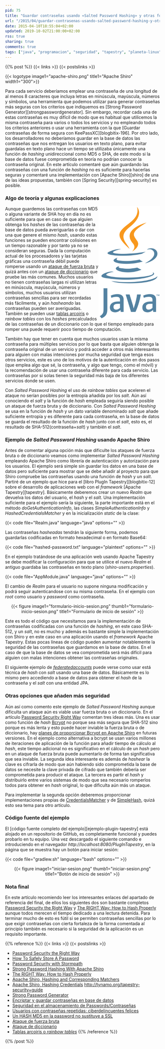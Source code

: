 ```yaml
---
pid: 75
title: "Guardar contraseñas usando «Salted Password Hashing» y otras formas correctas"
url: "/2015/04/guardar-contrasenas-usando-salted-password-hashing-y-otras-formas-correctas/"
date: 2015-04-10T18:55:04+02:00
updated: 2019-10-02T21:00:00+02:00
rss: true
sharing: true
comments: true
tags: ["java", "programacion", "seguridad", "tapestry", "planeta-linux", "planeta-codigo"]
---
```


{{% post %}}
{{< links >}}
{{< postslinks >}}

{{< logotype image1="apache-shiro.png" title1="Apache Shiro" width1="300">}}

Para cada servicio deberíamos emplear una contraseña de una longitud de al menos 8 caracteres que incluya letras en minúscula, mayúscula, números y símbolos, una herramienta que podemos utilizar para generar contraseñas más seguras con los criterios que indiquemos es [Strong Password Generator][strongpasswordgenerator]. Sin embargo, recordar cada una de estas contraseñas es muy difícil de modo que es habitual que utilicemos la misma contraseña para varios o todos los servicios y no empleando todos los criterios anteriores o usar una herramienta con la que [Guardar contraseñas de forma segura con KeePassXC][blogbitix-196]. Por otro lado, los desarrolladores no deberíamos guardar en la base de datos las contraseñas que nos entregan los usuarios en texto plano, para evitar guardalas en texto plano hace un tiempo se utilizaba únicamente una función de _hashing_ unidireccional como MD5 o SHA, de este modo si la base de datos fuese comprometida en teoría no podrían conocer la contraseña original. En este artículo comentaré que aún guardando las contraseñas con una función de _hashing_ no es suficiente para hacerlas seguras y comentaré una implementación con [Apache Shiro][shiro] de una de las ideas propuestas, también con [Spring Security][spring-security] es posible.

### Algo de teoría y algunas explicaciones

<div class="logotypes" style="float: right; text-align: right;">
	<img src="assets/images/logotipos/java.svg" class="right" alt="Java" title="Java" width="200">
</div>

Aunque guardemos las contraseñas con MD5 o alguna variante de SHA hoy en día no es suficiente para que en caso de que alguien obtenga los _hashes_ de las contraseñas de la base de datos pueda averiguarlas o dar con una que genere el mismo _hash_, usando estas funciones se pueden encontrar colisiones en un tiempo razonable y por tanto ya no se consideran seguras. Dada la computación actual de los procesadores y las tarjetas gráficas una contraseña débil puede romperse usando un [ataque de fuerza bruta](https://es.wikipedia.org/wiki/Ataque_de_fuerza_bruta) y quizá antes con un [ataque de diccionario](https://es.wikipedia.org/wiki/Ataque_de_diccionario) que pruebe las más comunes. Muchos usuarios no tienen contraseñas largas ni utilizan letras en minúscula, mayúscula, números y símbolos, muchos usuarios utilizan contraseñas sencillas para ser recordadas más fácilmente, y aún _hasheando_ las contraseñas pueden ser averiguadas. También se pueden usar [tablas arcoiris](https://es.wikipedia.org/wiki/Tabla_arco%C3%ADris) o _rainbow tables_ con los _hashes_ precalculados de las contraseñas de un diccionario con lo que el tiempo empleado para romper una puede requerir poco tiempo de computación.

También hay que tener en cuenta que muchos usuarios usan la misma contraseña para múltiples servicios por lo que basta que alguien obtenga la contraseña original de un servicio y podrá acceder a otros más interesantes para alguien con malas intenciones por mucha seguridad que tenga esos otros servicios, este es uno de los motivos de la autenticación en dos pasos (que emplea algo que sé, la contraseña, y algo que tengo, como el móvil) y la recomendación de usar una contraseña diferente para cada servicio. Las contraseñas por si solas tienen la seguridad más baja de los diferentes servicios donde se usen.

Con _Salted Password Hashing_ el uso de _rainbow tables_ que aceleren el ataque no serían posibles por la entropía añadida por los _salt_. Aún así conociendo el _salt_ y la función de _hash_ empleada seguiría siendo posible un ataque de fuerza bruta y de diccionario. Con _Salted Password Hashing_ se usa en la función de _hash_ y un dato variable denominado _salt_ que añade suficiente entropía y es diferente para cada contraseña, en la base de datos se guarda el resultado de la función de _hash_ junto con el _salt_, esto es, el resultado de SHA-512(contraseña+_salt_) y también el _salt_.

### Ejemplo de _Salted Password Hashing_ usando Apache Shiro

Antes de comentar alguna opción más que dificulte los ataques de fuerza bruta o de diccionario veamos como implementar _Salted Password Hashing_ empleando Apache Shiro como librería de autenticación y autorización para los usuarios. El ejemplo será simple sin guardar los datos en una base de datos pero suficiente para mostrar que se debe añadir al proyecto para que Shiro compruebe las contraseñas usando una función de _hash_ y un _salt_. Partiré de un ejemplo que hice para el [libro PlugIn Tapestry][blogbitix-12] sobre el desarrollo de aplicaciones web con el _framework_ [Apache Tapestry][tapestry]. Básicamente deberemos crear un nuevo _Realm_ que devuelva los datos del usuario, el _hash_ y el _salt_. Una implementación suficiente para el ejemplo sería la siguiente, la parte importante está en el método _doGetAuthenticationInfo_, las clases _SimpleAuthenticationInfo_ y _HashedCredentialsMatcher_ y en la inicialización _static_ de la clase:

{{< code file="Realm.java" language="java" options="" >}}

Las contraseñas _hasheadas_ tendrán la siguiente forma, podemos guardarlas codificadas en formato hexadecimal o en formato Base64:

{{< code file="hashed-password.txt" language="plaintext" options="" >}}

En el ejemplo tratándose de una aplicación web usando Apache Tapestry se debe modificar la configuración para que se utilice el nuevo _Realm_ el antiguo guardaba las contraseñas en texto plano (_shiro-users.properties_).

{{< code file="AppModule.java" language="java" options="" >}}

El cambio de _Realm_ para el usuario no supone ninguna modificación y podrá seguir autenticandose con su misma contraseña. En el ejemplo con _root_ como usuario y _password_ como contraseña.

<div class="media" style="text-align: center;">
    {{< figure
    		image1="formulario-inicio-sesion.png" thumb1="formulario-inicio-sesion.png" title1="Formulario de inicio de sesión" >}}
</div>

Este es todo el código que necesitamos para la implementación de contraseñas codificadas con una función de _hashing_, en este caso SHA-512, y un _salt_, no es mucho y además es bastante simple la implementación con Shiro y en este caso en una aplicación usando el _framework_ Apache Tapestry. Estas pocas líneas de código pueden aumentar notablemente la seguridad de las contraseñas que guardamos en la base de datos. En el caso de que la base de datos se vea comprometida será más difícil para alguien con malas intenciones obtener las contraseñas originales.

El siguiente ejemplo de [_federatedaccounts_](https://github.com/tynamo/tynamo-federatedaccounts/tree/master/tynamo-federatedaccounts-test/src/test/java/org/tynamo/security/federatedaccounts/testapp/services) puede verse como usar está técnica de _hash_ con _salt_ usando una base de datos. Básicamente es lo mismo pero accediendo a base de datos para obtener el _hash_ de la contraseña y el _salt_ con una entidad JPA.

### Otras opciones que añaden más seguridad

Aún así como comento este ejemplo de _Salted Password Hashing_ aunque dificulta un ataque aún es viable usar fuerza bruta o un diccionario. En el artículo [Password Security Right Way](https://stormpath.com/blog/password-security-right-way/) comentan tres ideas más. Una es usar como función de _hash_ [Bcrypt](http://bcrypt.sourceforge.net/) no porque sea más segura que SHA-512 sino porque es más lenta y esto puede hacer inviable la fuerza bruta o de diccionario, hay [planes de proporcionar Bcrypt en Apache Shiro](https://issues.apache.org/jira/browse/SHIRO-290) en futuras versiones. En el ejemplo como alternativa a bcrypt se usan varios millones de iteraciones de aplicación de la función para añadir tiempo de cálculo al _hash_, este tiempo adicional no es significativo en el cálculo de un _hash_ pero en un ataque de fuerza bruta puede aumentarlo de forma tan significativa que sea inviable. La segunda idea interesante es además de _hashear_ la clave es cifrarla de modo que aún habiendo sido comprometida la base de datos se necesite la clave privada de cifrado que también debería ser comprometida para producir el ataque. La tercera es partir el _hash_ y distribuirlo entre varios sistemas de modo que sea necesario romperlos todos para obtener en _hash_ original, lo que dificulta aún más un ataque.

Para implementar la segunda opción deberemos proporcionar implementaciones propias de [CredentialsMatcher](https://shiro.apache.org/static/1.2.3/apidocs/org/apache/shiro/authc/credential/CredentialsMatcher.html) y de [SimpleHash](https://shiro.apache.org/static/1.2.3/apidocs/org/apache/shiro/crypto/hash/SimpleHash.html), quizá esto sea tema para otro artículo.

### Código fuente del ejemplo

El [código fuente completo del ejemplo][ejemplo-plugin-tapestry] está alojado en un repositorio de GitHub, es completamente funcional y puedes probarlo en tu equipo. Una vez descargado el siguiente comando e introduciendo en el navegador _http\://localhost:8080/PlugInTapestry_, en la página que se muestra hay un botón para iniciar sesión:

{{< code file="gradlew.sh" language="bash" options="" >}}

<div class="media" style="text-align: center;">
    {{< figure
    		image1="iniciar-sesion.png" thumb1="iniciar-sesion.png" title1="Botón de inicio de sesión" >}}
</div>

### Nota final

En este artículo recomiendo leer los interesantes enlaces del apartado de referencia del final, de ellos los siguientes dos son bastante completos [Password Security the Right Way](https://stormpath.com/blog/password-security-right-way/) y [The RIGHT Way: How to Hash Properly](https://crackstation.net/hashing-security.htm) aunque todos merecen el tiempo dedicado a una lectura detenida. Para terminar mucho de esto es fútil si se permiten contraseñas sencillas por lo que exigir contraseñas con cierta fortaleza de la forma comentada al principio también es necesario si la seguridad de la aplicación es un requisito importante.

{{% reference %}}
{{< links >}}
{{< postslinks >}}
* [Password Security the Right Way](https://stormpath.com/blog/password-security-right-way/)
* [How To Safely Store A Password](http://codahale.com/how-to-safely-store-a-password/)
* [Password Security with Stormpath](https://stormpath.com/product/password_security/)
* [Strong Password Hashing With Apache Shiro](https://stormpath.com/blog/strong-password-hashing-apache-shiro/)
* [The RIGHT Way: How to Hash Properly](https://crackstation.net/hashing-security.htm#properhashing)
* [Apache Shiro, Hashing and Corresponding Matchers](http://shiro.apache.org/realm.html#Realm-HashingandCorrespondingMatchers)
* [Apache Shiro, Hashing Credentials](http://shiro.apache.org/realm.html#Realm-HashingCredentials)
http://tynamo.org/tapestry-security+guide<br>
* [Strong Password Generator](http://strongpasswordgenerator.com/)
* [Encriptar y guardar contraseñas en base de datos](http://www.arumeinformatica.es/blog/encriptar-y-guardar-contrasenas-en-base-de-datos/)
* [Seguridad en el almacenamiento de Passwords/Contraseñas](http://www.michael-pratt.com/blog/8/Seguridad-en-el-almacenamiento-de-PasswordsContrasenas/)
* [Usuarios con contraseñas repetidas: ciberdelincuentes felices](http://www.osi.es/ca/node/4522)
* [Un HASH MD5 en la password no sustituye a SSL](http://www.elladodelmal.com/2015/03/un-hash-md5-en-la-password-no-susituye.html)
* [Ataque de fuerza bruta](https://es.wikipedia.org/wiki/Ataque_de_fuerza_bruta)
* [Ataque de diccionario](https://es.wikipedia.org/wiki/Ataque_de_diccionario)
* [Tablas arcoiris o _rainbow tables_](https://es.wikipedia.org/wiki/Tabla_arco%C3%ADris)
{{% /reference %}}

{{% /post %}}
